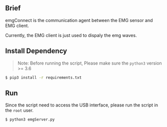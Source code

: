 ## Brief

emgConnect is the communication agent between the EMG sensor and EMG client.

Currently, the EMG client is just used to dispaly the emg waves.

## Install Dependency
> Note: Before running the script, Please make sure the `python3` version >= 3.6

```sh
$ pip3 install -r requirements.txt
```

## Run

Since the script need to access the USB interface, please run the script in the `root` user.

```sh
$ python3 emgServer.py
```

